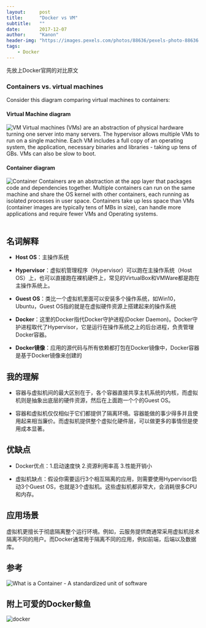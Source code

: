 ```yaml
---
layout:     post
title:      "Docker vs VM"
subtitle:   ""
date:       2017-12-07
author:     "Kanon"
header-img: "https://images.pexels.com/photos/88636/pexels-photo-88636.jpeg?w=940&h=650&auto=compress&cs=tinysrgb"
tags:
    - Docker
---
```


先放上Docker官网的对比原文

### Containers vs. virtual machines
Consider this diagram comparing virtual machines to containers:

#### Virtual Machine diagram
![VM](http://kanon-blog.oss-cn-hangzhou.aliyuncs.com/container-vm-whatvm.png)
Virtual machines (VMs) are an abstraction of physical hardware turning one server into many servers. The hypervisor allows multiple VMs to run on a single machine. Each VM includes a full copy of an operating system, the application, necessary binaries and libraries - taking up tens of GBs. VMs can also be slow to boot.

#### Container diagram
![Container](http://kanon-blog.oss-cn-hangzhou.aliyuncs.com/container-vm-whatcontaine.png)
Containers are an abstraction at the app layer that packages code and dependencies together. Multiple containers can run on the same machine and share the OS kernel with other containers, each running as isolated processes in user space. Containers take up less space than VMs (container images are typically tens of MBs in size), can handle more applications and require fewer VMs and Operating systems.
<br><br>

## 名词解释
- **Host OS**：主操作系统

- **Hypervisor**：虚拟机管理程序（Hypervisor）可以跑在主操作系统（Host OS）上，也可以直接跑在裸机硬件上，常见的VirtualBox和VMWare都是跑在主操作系统上。

- **Guest OS**：类比一个虚拟机里面可以安装多个操作系统，如Win10，Ubuntu，Guest OS指的就是在虚拟硬件资源上搭建起来的操作系统

- **Docker**：这里的Docker指代Docker守护进程(Docker Daemon)。Docker守护进程取代了Hypervisor，它是运行在操作系统之上的后台进程，负责管理Docker容器。

- **Docker镜像**：应用的源代码与所有依赖都打包在Docker镜像中，Docker容器是基于Docker镜像来创建的

## 我的理解
- 容器与虚拟机间的最大区别在于，各个容器直接共享主机系统的内核，而虚拟机则是抽象出底层的硬件资源，然后在上面跑一个个的Guest OS。

- 容器和虚拟机仅仅相似于它们都提供了隔离环境。容器能做的事少得多并且使用起来相当廉价。而虚拟机提供整个虚拟化硬件层，可以做更多的事情但是使用成本显著。

## 优缺点
- Docker优点：1.启动速度快 2.资源利用率高 3.性能开销小

- 虚拟机缺点：假设你需要运行3个相互隔离的应用，则需要使用Hypervisor启动3个Guest OS，也就是3个虚拟机。这些虚拟机都非常大，会消耗很多CPU和内存。

## 应用场景
虚拟机更擅长于彻底隔离整个运行环境。例如，云服务提供商通常采用虚拟机技术隔离不同的用户。而Docker通常用于隔离不同的应用，例如前端，后端以及数据库。

## 参考
![What is a Container - A standardized unit of software](https://www.docker.com/what-container#/package_software)

## 附上可爱的Docker鲸鱼
![docker](http://oyrpkn4bk.bkt.clouddn.com/docker.png)

<br><b><br><br>
